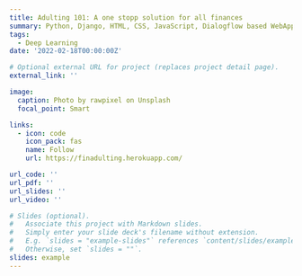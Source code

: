 ```yaml
---
title: Adulting 101: A one stopp solution for all finances
summary: Python, Django, HTML, CSS, JavaScript, Dialogflow based WebApp | Hack36 | IIT Mandi
tags:
  - Deep Learning
date: '2022-02-18T00:00:00Z'

# Optional external URL for project (replaces project detail page).
external_link: ''

image:
  caption: Photo by rawpixel on Unsplash
  focal_point: Smart

links:
  - icon: code
    icon_pack: fas
    name: Follow
    url: https://finadulting.herokuapp.com/

url_code: ''
url_pdf: ''
url_slides: ''
url_video: ''

# Slides (optional).
#   Associate this project with Markdown slides.
#   Simply enter your slide deck's filename without extension.
#   E.g. `slides = "example-slides"` references `content/slides/example-slides.md`.
#   Otherwise, set `slides = ""`.
slides: example
---
```

